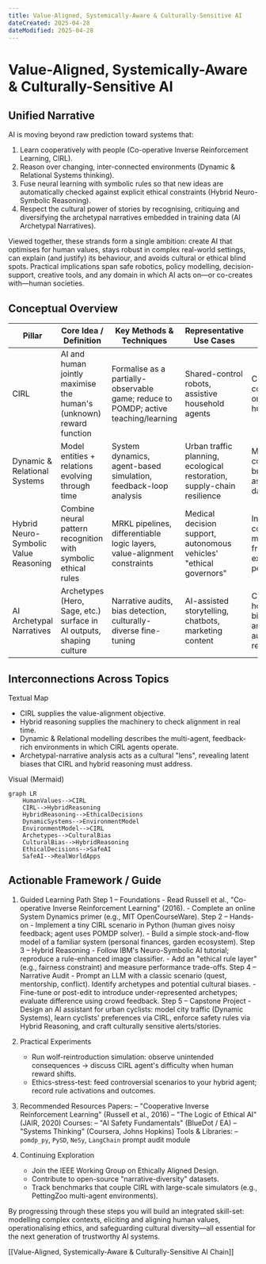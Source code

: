 ```yaml
---
title: Value-Aligned, Systemically-Aware & Culturally-Sensitive AI
dateCreated: 2025-04-28
dateModified: 2025-04-28
---
```


# Value-Aligned, Systemically-Aware & Culturally-Sensitive AI

## Unified Narrative

AI is moving beyond raw prediction toward systems that:
1. Learn cooperatively with people (Co-operative Inverse Reinforcement Learning, CIRL).
2. Reason over changing, inter-connected environments (Dynamic & Relational Systems thinking).
3. Fuse neural learning with symbolic rules so that new ideas are automatically checked against explicit ethical constraints (Hybrid Neuro-Symbolic Reasoning).
4. Respect the cultural power of stories by recognising, critiquing and diversifying the archetypal narratives embedded in training data (AI Archetypal Narratives).

Viewed together, these strands form a single ambition: create AI that optimises for human values, stays robust in complex real-world settings, can explain (and justify) its behaviour, and avoids cultural or ethical blind spots.
Practical implications span safe robotics, policy modelling, decision-support, creative tools, and any domain in which AI acts on—or co-creates with—human societies.

## Conceptual Overview

| Pillar | Core Idea / Definition | Key Methods & Techniques | Representative Use Cases | Open Challenges |
|--------|------------------------|--------------------------|--------------------------|-----------------|
| CIRL | AI and human jointly maximise the human's (unknown) reward function | Formalise as a partially-observable game; reduce to POMDP; active teaching/learning | Shared-control robots, assistive household agents | Computational cost; ambiguous or conflicting human goals |
| Dynamic & Relational Systems | Model entities + relations evolving through time | System dynamics, agent-based simulation, feedback-loop analysis | Urban traffic planning, ecological restoration, supply-chain resilience | Model over-complexity, brittle assumptions, data scarcity |
| Hybrid Neuro-Symbolic Value Reasoning | Combine neural pattern recognition with symbolic ethical rules | MRKL pipelines, differentiable logic layers, value-alignment constraints | Medical decision support, autonomous vehicles' "ethical governors" | Integrating conflicting moral frameworks; explainability vs. performance |
| AI Archetypal Narratives | Archetypes (Hero, Sage, etc.) surface in AI outputs, shaping culture | Narrative audits, bias detection, culturally-diverse fine-tuning | AI-assisted storytelling, chatbots, marketing content | Cultural homogenisation, bias amplification, authentic representation |

## Interconnections Across Topics

Textual Map
- CIRL supplies the value-alignment objective.
- Hybrid reasoning supplies the machinery to check alignment in real time.
- Dynamic & Relational modelling describes the multi-agent, feedback-rich environments in which CIRL agents operate.
- Archetypal-narrative analysis acts as a cultural "lens", revealing latent biases that CIRL and hybrid reasoning must address.

Visual (Mermaid)

```mermaid
graph LR
    HumanValues-->CIRL
    CIRL-->HybridReasoning
    HybridReasoning-->EthicalDecisions
    DynamicSystems-->EnvironmentModel
    EnvironmentModel-->CIRL
    Archetypes-->CulturalBias
    CulturalBias-->HybridReasoning
    EthicalDecisions-->SafeAI
    SafeAI-->RealWorldApps
```

## Actionable Framework / Guide

1. Guided Learning Path
	 Step 1 – Foundations
		 - Read Russell et al., "Co-operative Inverse Reinforcement Learning" (2016).
		 - Complete an online System Dynamics primer (e.g., MIT OpenCourseWare).
	 Step 2 – Hands-on
		 - Implement a tiny CIRL scenario in Python (human gives noisy feedback; agent uses POMDP solver).
		 - Build a simple stock-and-flow model of a familiar system (personal finances, garden ecosystem).
	 Step 3 – Hybrid Reasoning
		 - Follow IBM's Neuro-Symbolic AI tutorial; reproduce a rule-enhanced image classifier.
		 - Add an "ethical rule layer" (e.g., fairness constraint) and measure performance trade-offs.
	 Step 4 – Narrative Audit
		 - Prompt an LLM with a classic scenario (quest, mentorship, conflict). Identify archetypes and potential cultural biases.
		 - Fine-tune or post-edit to introduce under-represented archetypes; evaluate difference using crowd feedback.
	 Step 5 – Capstone Project
		 - Design an AI assistant for urban cyclists: model city traffic (Dynamic Systems), learn cyclists' preferences via CIRL, enforce safety rules via Hybrid Reasoning, and craft culturally sensitive alerts/stories.

2. Practical Experiments
	 - Run wolf-reintroduction simulation: observe unintended consequences -> discuss CIRL agent's difficulty when human reward shifts.
	 - Ethics-stress-test: feed controversial scenarios to your hybrid agent; record rule activations and outcomes.

3. Recommended Resources
	 Papers:
		 – "Cooperative Inverse Reinforcement Learning" (Russell et al., 2016)
		 – "The Logic of Ethical AI" (JAIR, 2020)
	 Courses:
		 – "AI Safety Fundamentals" (BlueDot / EA)
		 – "Systems Thinking" (Coursera, Johns Hopkins)
	 Tools & Libraries:
		 – `pomdp_py`, `PySD`, `NeSy`, `LangChain` prompt audit module

4. Continuing Exploration
	 - Join the IEEE Working Group on Ethically Aligned Design.
	 - Contribute to open-source "narrative-diversity" datasets.
	 - Track benchmarks that couple CIRL with large-scale simulators (e.g., PettingZoo multi-agent environments).

By progressing through these steps you will build an integrated skill-set: modelling complex contexts, eliciting and aligning human values, operationalising ethics, and safeguarding cultural diversity—all essential for the next generation of trustworthy AI systems.

[[Value-Aligned, Systemically-Aware & Culturally-Sensitive AI Chain]]
